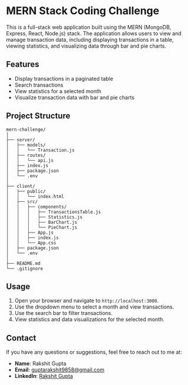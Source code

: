 # MERN Stack Coding Challenge

This is a full-stack web application built using the MERN (MongoDB, Express, React, Node.js) stack. The application allows users to view and manage transaction data, including displaying transactions in a table, viewing statistics, and visualizing data through bar and pie charts.

## Features

- Display transactions in a paginated table
- Search transactions
- View statistics for a selected month
- Visualize transaction data with bar and pie charts

## Project Structure

```
mern-challenge/
│
├── server/
│   ├── models/
│   │   └── Transaction.js
│   ├── routes/
│   │   └── api.js
│   ├── index.js
│   ├── package.json
│   └── .env
│
├── client/
│   ├── public/
│   │   └── index.html
│   ├── src/
│   │   ├── components/
│   │   │   ├── TransactionsTable.js
│   │   │   ├── Statistics.js
│   │   │   ├── BarChart.js
│   │   │   └── PieChart.js
│   │   ├── App.js
│   │   ├── index.js
│   │   └── App.css
│   ├── package.json
│   └── .env
│
├── README.md
└── .gitignore
```


## Usage

1. Open your browser and navigate to `http://localhost:3000`.
2. Use the dropdown menu to select a month and view transactions.
3. Use the search bar to filter transactions.
4. View statistics and data visualizations for the selected month.


## Contact

If you have any questions or suggestions, feel free to reach out to me at:
- **Name**: Rakshit Gupta
- **Email**: guptarakshit9858@gmail.com
- **LinkedIn**: [Rakshit Gupta](https://www.linkedin.com/in/rakshit9/)
